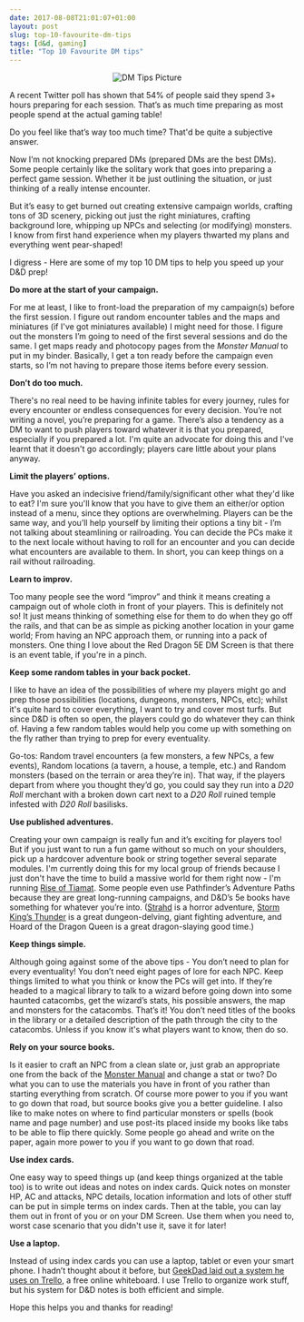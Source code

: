 ```yaml
---
date: 2017-08-08T21:01:07+01:00
layout: post
slug: top-10-favourite-dm-tips
tags: [d&d, gaming]
title: "Top 10 Favourite DM tips"
---
```

<img src='https://i.warosu.org/data/tg/img/0325/26/1401716150865.jpg' alt='DM Tips Picture' style='position:relative; right:-13em;'/>

A recent Twitter poll has shown that 54% of people said they spend 3+ hours preparing for each session. That’s as much time preparing as most people spend at the actual gaming table!

Do you feel like that’s way too much time? That'd be quite a subjective answer.

Now I’m not knocking prepared DMs (prepared DMs are the best DMs). Some people certainly like the solitary work that goes into preparing a perfect game session. Whether it be just outlining the situation, or just thinking of a really intense encounter.

But it’s easy to get burned out creating extensive campaign worlds, crafting tons of 3D scenery, picking out just the right miniatures, crafting background lore, whipping up NPCs and selecting (or modifying) monsters. I know from first hand experience when my players thwarted my plans and everything went pear-shaped!

I digress - Here are some of my top 10 DM tips to help you speed up your D&D prep!

**Do more at the start of your campaign.** 

For me at least, I like to front-load the preparation of my campaign(s) before the first session. I figure out random encounter tables and the maps and miniatures (if I've got miniatures available) I might need for those. I figure out the monsters I’m going to need of the first several sessions and do the same. I get maps ready and photocopy pages from the *Monster Manual* to put in my binder. Basically, I get a ton ready before the campaign even starts, so I’m not having to prepare those items before every session.

**Don’t do too much.** 

There's no real need to be having infinite tables for every journey, rules for every encounter or endless consequences for every decision. You’re not writing a novel, you’re preparing for a game. There’s also a tendency as a DM to want to push players toward whatever it is that you prepared, especially if you prepared a lot. I'm quite an advocate for doing this and I've learnt that it doesn't go accordingly; players care little about your plans anyway.

**Limit the players’ options.**

Have you asked an indecisive friend/family/significant other what they'd like to eat? I'm sure you'll know that you have to give them an either/or option instead of a menu, since they options are overwhelming. Players can be the same way, and you’ll help yourself by limiting their options a tiny bit - I’m not talking about steamlining or railroading. You can decide the PCs make it to the next locale without having to roll for an encounter and you can decide what encounters are available to them. In short, you can keep things on a rail without railroading.

**Learn to improv.** 
 
Too many people see the word “improv” and think it means creating a campaign out of whole cloth in front of your players. This is definitely not so! It just means thinking of something else for them to do when they go off the rails, and that can be as simple as picking another location in your game world; From having an NPC approach them, or running into a pack of monsters. One thing I love about the Red Dragon 5E DM Screen is that there is an event table, if you're in a pinch. 

**Keep some random tables in your back pocket.** 
 
I like to have an idea of the possibilities of where my players might go and prep those possibilities (locations, dungeons, monsters, NPCs, etc); whilst it's quite hard to cover everything, I want to try and cover most turfs. But since D&D is often so open, the players could go do whatever they can think of. Having a few random tables would help you come up with something on the fly rather than trying to prep for every eventuality. 
 
Go-tos: Random travel encounters (a few monsters, a few NPCs, a few events), Random locations (a tavern, a house, a temple, etc.) and Random monsters (based on the terrain or area they’re in). That way, if the players depart from where you thought they’d go, you could say they run into a *D20 Roll* merchant with a broken down cart next to a *D20 Roll* ruined temple infested with *D20 Roll* basilisks.

**Use published adventures.**

Creating your own campaign is really fun and it’s exciting for players too! But if you just want to run a fun game without so much on your shoulders, pick up a hardcover adventure book or string together several separate modules. I'm currently doing this for my local group of friends because I just don't have the time to build a massive world for them right now - I'm running [Rise of Tiamat](https://www.amazon.co.uk/d/Books/Dungeons-Dragons-Tyranny-Rise-Tiamat-Wizards-Coast/0786965657). Some people even use Pathfinder’s Adventure Paths because they are great long-running campaigns, and D&D’s 5e books have something for whatever you’re into. ([Strahd](https://www.amazon.co.uk/Curse-Strahd-Dungeons-Sourcebook-Supplement/dp/0786965983/ref=sr_1_1?s=books&ie=UTF8&qid=1502223924&sr=1-1&keywords=curse+of+strahd) is a horror adventure, [Storm King’s Thunder](https://www.amazon.co.uk/Storm-Kings-Thunder-Dungeons-Dragons/dp/0786966009/ref=sr_1_1?ie=UTF8&qid=1502223939&sr=8-1&keywords=Storm+of+the+King%27s+thunder) is a great dungeon-delving, giant fighting adventure, and Hoard of the Dragon Queen is a great dragon-slaying good time.)

**Keep things simple.** 

Although going against some of the above tips - You don’t need to plan for every eventuality! You don’t need eight pages of lore for each NPC. Keep things limited to what you think or know the PCs will get into. If they’re headed to a magical library to talk to a wizard before going down into some haunted catacombs, get the wizard’s stats, his possible answers, the map and monsters for the catacombs. That’s it! You don’t need titles of the books in the library or a detailed description of the path through the city to the catacombs. Unless if you know it's what players want to know, then do so.

**Rely on your source books.** 

Is it easier to craft an NPC from a clean slate or, just grab an appropriate one from the back of the [Monster Manual](https://www.amazon.co.uk/Monster-Manual-Dungeons-Rulebook-Rulebooks/dp/0786965614) and change a stat or two? Do what you can to use the materials you have in front of you rather than starting everything from scratch. Of course more power to you if you want to go down that road, but source books give you a better guideline. I also like to make notes on where to find particular monsters or spells (book name and page number) and use post-its placed inside my books like tabs to be able to flip there quickly. Some people go ahead and write on the paper, again more power to you if you want to go down that road.

**Use index cards.** 

One easy way to speed things up (and keep things organized at the table too) is to write out ideas and notes on index cards. Quick notes on monster HP, AC and attacks, NPC details, location information and lots of other stuff can be put in simple terms on index cards. Then at the table, you can lay them out in front of you or on your DM Screen. Use them when you need to, worst case scenario that you didn't use it, save it for later!

**Use a laptop.** 

Instead of using index cards you can use a laptop, tablet or even your smart phone. I hadn’t thought about it before, but [GeekDad laid out a system he uses on Trello](https://geekdad.com/2016/02/easy-dungeon-master-preparation/), a free online whiteboard. I use Trello to organize work stuff, but his system for D&D notes is both efficient and simple.

Hope this helps you and thanks for reading!